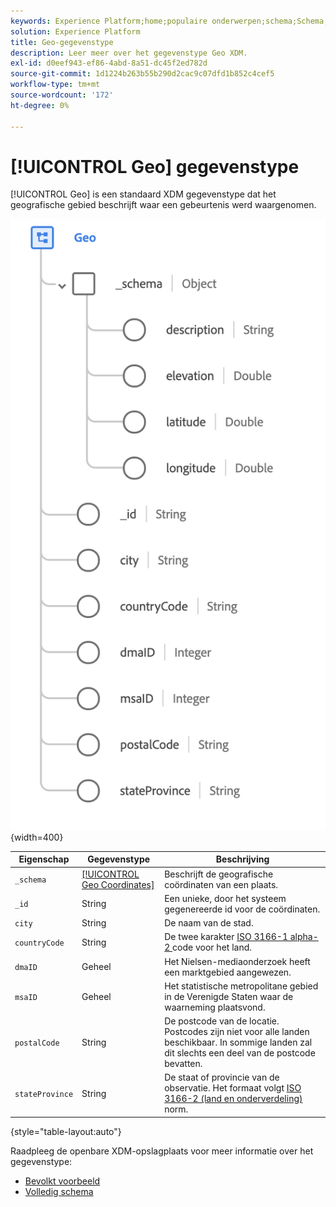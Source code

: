 ```yaml
---
keywords: Experience Platform;home;populaire onderwerpen;schema;Schema;XDM;velden;schema's;Schema's;geo;datatype;data-type;data-type;
solution: Experience Platform
title: Geo-gegevenstype
description: Leer meer over het gegevenstype Geo XDM.
exl-id: d0eef943-ef86-4abd-8a51-dc45f2ed782d
source-git-commit: 1d1224b263b55b290d2cac9c07dfd1b852c4cef5
workflow-type: tm+mt
source-wordcount: '172'
ht-degree: 0%

---
```


# [!UICONTROL Geo] gegevenstype

[!UICONTROL Geo] is een standaard XDM gegevenstype dat het geografische gebied beschrijft waar een gebeurtenis werd waargenomen.

![](../images/data-types/geo.png){width=400}

| Eigenschap | Gegevenstype | Beschrijving |
| --- | --- | --- |
| `_schema` | [[!UICONTROL Geo Coordinates]](./geo-coordinates.md) | Beschrijft de geografische coördinaten van een plaats. |
| `_id` | String | Een unieke, door het systeem gegenereerde id voor de coördinaten. |
| `city` | String | De naam van de stad. |
| `countryCode` | String | De twee karakter <a href="https://datahub.io/core/country-list"> ISO 3166-1 alpha-2 </a> code voor het land. |
| `dmaID` | Geheel | Het Nielsen-mediaonderzoek heeft een marktgebied aangewezen. |
| `msaID` | Geheel | Het statistische metropolitane gebied in de Verenigde Staten waar de waarneming plaatsvond. |
| `postalCode` | String | De postcode van de locatie. Postcodes zijn niet voor alle landen beschikbaar. In sommige landen zal dit slechts een deel van de postcode bevatten. |
| `stateProvince` | String | De staat of provincie van de observatie. Het formaat volgt [ ISO 3166-2 (land en onderverdeling) ](https://www.unece.org/cefact/locode/subdivisions.html) norm. |

{style="table-layout:auto"}

Raadpleeg de openbare XDM-opslagplaats voor meer informatie over het gegevenstype:

* [ Bevolkt voorbeeld ](https://github.com/adobe/xdm/blob/master/components/datatypes/demographic/geo.example.1.json)
* [ Volledig schema ](https://github.com/adobe/xdm/blob/master/components/datatypes/demographic/geo.schema.json)
